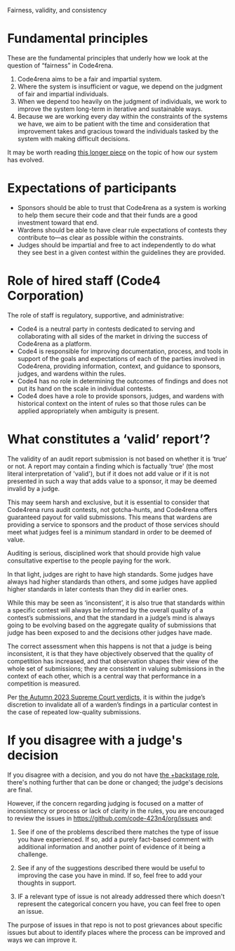
Fairness, validity, and consistency

# Fundamental principles

These are the fundamental principles that underly how we look at the question of “fairness” in Code4rena.

1. Code4rena aims to be a fair and impartial system.
1. Where the system is insufficient or vague, we depend on the judgment of fair and impartial individuals.
1. When we depend too heavily on the judgment of individuals, we work to improve the system long-term in iterative and sustainable ways.
1. Because we are working every day within the constraints of the systems we have, we aim to be patient with the time and consideration that improvement takes and gracious toward the individuals tasked by the system with making difficult decisions.

It may be worth reading [this longer piece](https://github.com/code-423n4/org/discussions/36) on the topic of how our system has evolved.

# Expectations of participants

- Sponsors should be able to trust that Code4rena as a system is working to help them secure their code and that their funds are a good investment toward that end.
- Wardens should be able to have clear rule expectations of contests they contribute to—as clear as possible within the constraints.
- Judges should be impartial and free to act independently to do what they see best in a given contest within the guidelines they are provided.

# Role of hired staff (Code4 Corporation)

The role of staff is regulatory, supportive, and administrative:

- Code4 is a neutral party in contests dedicated to serving and collaborating with all sides of the market in driving the success of Code4rena as a platform.
- Code4 is responsible for improving documentation, process, and tools in support of the goals and expectations of each of the parties involved in Code4rena, providing information, context, and guidance to sponsors, judges, and wardens within the rules.
- Code4 has no role in determining the outcomes of findings and does not put its hand on the scale in individual contests.
- Code4 does have a role to provide sponsors, judges, and wardens with historical context on the intent of rules so that those rules can be applied appropriately when ambiguity is present.

# What constitutes a ‘valid’ report’?

The validity of an audit report submission is not based on whether it is ‘true’ or not. A report may contain a finding which is factually 'true' (the most literal interpretation of 'valid'), but if it does not add value or if it is not presented in such a way that adds value to a sponsor, it may be deemed invalid by a judge.

This may seem harsh and exclusive, but it is essential to consider that Code4rena runs audit contests, not gotcha-hunts, and Code4rena offers guaranteed payout for valid submissions. This means that wardens are providing a service to sponsors and the product of those services should meet what judges feel is a minimum standard in order to be deemed of value.

Auditing is serious, disciplined work that should provide high value consultative expertise to the people paying for the work.

In that light, judges are right to have high standards. Some judges have always had higher standards than others, and some judges have applied higher standards in later contests than they did in earlier ones.

While this may be seen as ‘inconsistent’, it is also true that standards within a specific contest will always be informed by the overall quality of a contest’s submissions, and that the standard in a judge’s mind is always going to be evolving based on the aggregate quality of submissions that judge has been exposed to and the decisions other judges have made.

The correct assessment when this happens is not that a judge is being inconsistent, it is that they have objectively observed that the quality of competition has increased, and that observation shapes their view of the whole set of submissions; they are consistent in valuing submissions in the context of each other, which is a central way that performance in a competition is measured.

Per [the Autumn 2023 Supreme Court verdicts](https://docs.code4rena.com/awarding/judging-criteria/supreme-court-decisions-fall-2023), it is within the judge’s discretion to invalidate all of a warden’s findings in a particular contest in the case of repeated low-quality submissions.

# If you disagree with a judge's decision

If you disagree with a decision, and you do not have [the +backstage role](https://docs.code4rena.com/roles/certified-contributors/backstage-wardens), there's nothing further that can be done or changed; the judge's decisions are final. 

However, if the concern regarding judging is focused on a matter of inconsistency or process or lack of clarity in the rules, you are encouraged to review the issues in https://github.com/code-423n4/org/issues and:

1. See if one of the problems described there matches the type of issue you have experienced. If so, add a purely fact-based comment with additional information and another point of evidence of it being a challenge.

2. See if any of the suggestions described there would be useful to improving the case you have in mind. If so, feel free to add your thoughts in support.

3. IF a relevant type of issue is not already addressed there which doesn't represent the categorical concern you have, you can feel free to open an issue.

The purpose of issues in that repo is not to post grievances about specific issues but about to identify places where the process can be improved and ways we can improve it. 